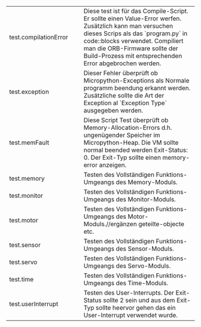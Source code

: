 
<table>

<tr>
<td style="width: 10%;">
test.compilationError
</td>
<td style="width: 40%;">
Diese test ist für das Compile-Script. Er sollte einen Value-Error werfen. Zusätzlich kann man versuchen dieses Scrips als das `program.py` in code::blocks verwendet. Compiliert man die ORB-Firmware sollte der Build-Prozess mit entsprechenden Error abgebrochen werden.
</td>
</tr>

<tr>
<td style="width: 10%;">
test.exception
</td>
<td style="width: 40%;">
Dieser Fehler überprüft ob Micropython-Exceptions als Normale programm beendung erkannt werden. Zusätzliche sollte die Art der Exception al `Exception Type` ausgegeben werden. 
</td>
</tr>

<tr>
<td style="width: 10%;">
test.memFault
</td>
<td style="width: 40%;">
Diese Script Test überprüft ob Memory-Allocation-Errors d.h. ungenügender Speicher im Micropython-Heap. Die VM sollte normal beended werden Exit-Status: 0. Der Exit-Typ sollte einen memory-error anzeigen.
</td>
</tr>

<tr>
<td style="width: 10%;">
test.memory
</td>
<td style="width: 40%;">
Testen des Vollständigen Funktions-Umgeangs des Memory-Moduls.
</td>
</tr>

<tr>
<td style="width: 10%;">
test.monitor
</td>
<td style="width: 40%;">
Testen des Vollständigen Funktions-Umgeangs des Monitor-Moduls.
</td>
</tr>

<tr>
<td style="width: 10%;">
test.motor
</td>
<td style="width: 40%;">
Testen des Vollständigen Funktions-Umgeangs des Motor-Moduls.//ergänzen geteilte-objecte etc.
</td>
</tr>

<tr>
<td style="width: 10%;">
test.sensor
</td>
<td style="width: 40%;">
Testen des Vollständigen Funktions-Umgeangs des Sensor-Moduls.
</td>
</tr>

<tr>
<td style="width: 10%;">
test.servo
</td>
<td style="width: 40%;">
Testen des Vollständigen Funktions-Umgeangs des Servo-Moduls.
</td>
</tr>

<tr>
<td style="width: 10%;">
test.time
</td>
<td style="width: 40%;">
Testen des Vollständigen Funktions-Umgeangs des Time-Moduls.
</td>
</tr>

<tr>
<td style="width: 10%;">
test.userInterrupt
</td>
<td style="width: 40%;">
Testen des User-Interrupts. Der Exit-Status sollte 2 sein und aus dem Exit-Typ sollte heervor gehen das ein User-Interrupt verwendet wurde.
</td>
</tr>

</table>
